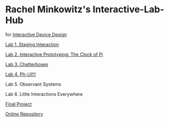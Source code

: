 # Rachel Minkowitz's Interactive-Lab-Hub

for [Interactive Device Design](https://github.com/FAR-Lab/Developing-and-Designing-Interactive-Devices/)

[Lab 1. Staging Interaction](https://github.com/RachMink/Interactive-Lab-Hub/blob/Fall2023/Lab%201) <br>

[Lab 2. Interactive Prototyping: The Clock of Pi](https://github.com/RachMink/Interactive-Lab-Hub/blob/Fall2023/Lab%202)

[Lab 3. Chatterboxes](Lab%203/)

[Lab 4. Ph-UI!!!](Lab%204/)

Lab 5. Observant Systems

Lab 6. Little Interactions Everywhere

[Final Project](https://github.com/FAR-Lab/Developing-and-Designing-Interactive-Devices/blob/2023Fall/FinalProject.md)

[Online Repository](https://github.com/FAR-Lab/Developing-and-Designing-Interactive-Devices/blob/2023Fall/FinalProject.md)
